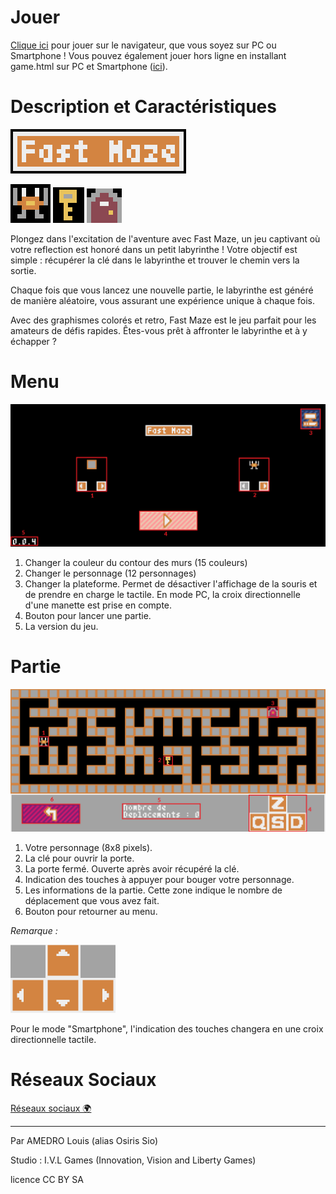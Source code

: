 # Jouer

[Clique ici](https://osiris-sio.github.io/HTML_Fast-Maze/) pour jouer sur le navigateur, que vous soyez sur PC ou Smartphone !
Vous pouvez également jouer hors ligne en installant game.html sur PC et Smartphone ([ici](https://github.com/Osiris-Sio/Fast-Maze/blob/main/game.html)).

# Description et Caractéristiques

<img src="res/titre.png" />

<img src="res/crabe.png" /> <img src="res/cle.png" /> <img src="res/sortie.png" />

Plongez dans l'excitation de l'aventure avec Fast Maze, un jeu captivant où votre reflection est honoré dans un petit labyrinthe ! Votre objectif est simple : récupérer la clé dans le labyrinthe et trouver le chemin vers la sortie.

Chaque fois que vous lancez une nouvelle partie, le labyrinthe est généré de manière aléatoire, vous assurant une expérience unique à chaque fois.

Avec des graphismes colorés et retro, Fast Maze est le jeu parfait pour les amateurs de défis rapides. Êtes-vous prêt à affronter le labyrinthe et à y échapper ?

# Menu

<img src="res/menu.png" style="zoom: 50%;"/>

1. Changer la couleur du contour des murs (15 couleurs)
2. Changer le personnage (12 personnages)
3. Changer la plateforme. Permet de désactiver l'affichage de la souris et de prendre en charge le tactile. 
En mode PC, la croix directionnelle d'une manette est prise en compte.
4. Bouton pour lancer une partie.
5. La version du jeu.

# Partie

<img src="res/partie.png" style="zoom: 50%;"/>

1. Votre personnage (8x8 pixels).
2. La clé pour ouvrir la porte.
3. La porte fermé. Ouverte après avoir récupéré la clé.
4. Indication des touches à appuyer pour bouger votre personnage.
5. Les informations de la partie. Cette zone indique le nombre de déplacement que vous avez fait.
6. Bouton pour retourner au menu.

_Remarque :_

<img src="res/tactile.png" style="zoom: 50%;"/>

Pour le mode "Smartphone", l'indication des touches changera en une croix directionnelle tactile.

# Réseaux Sociaux

[Réseaux sociaux 🌍](https://linktr.ee/osiris_sio)

________

Par AMEDRO Louis (alias Osiris Sio)

Studio : I.V.L Games (Innovation, Vision and Liberty Games)

licence CC BY SA
